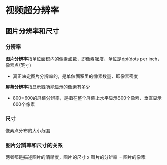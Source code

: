 # 视频超分辨率

## 图片分辨率和尺寸

### 分辨率

**图片分辨率**指单位面积内的像素点数，即像素密度，单位是dpi(dots per inch，像素点/英寸)

- 真正决定图片分辨率的，是单位面积里的像素数量，即像素密度

**屏幕分辨率**指显示器所能显示的像素有多少

- 800×600的屏幕分辨率，是指在整个屏幕上水平显示800个像素，垂直显示600个像素

### 尺寸

像素点分布的大小范围

### 图片分辨率和尺寸的关系

两者都是描述图片的清晰度，图片的尺寸 x 图片的分辨率 = 图片的像素
